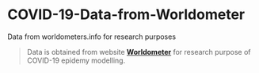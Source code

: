 # COVID-19-Data-from-Worldometer
Data from worldometers.info for research purposes

> Data is obtained from website <a href="https://www.worldometers.info/coronavirus/" target="_blank">**Worldometer**</a> for research purpose of COVID-19 epidemy modelling.
